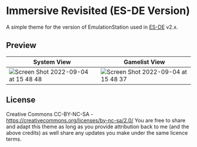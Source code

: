 # Immersive Revisited (ES-DE Version)
A simple theme for the version of EmulationStation used in [ES-DE](https://es-de.org/) v2.x.

## **Preview**

| System View | Gamelist View |
|----|----|
| ![Screen Shot 2022-09-04 at 15 48 48](https://user-images.githubusercontent.com/1454947/188331584-0670b9ae-b75b-480c-a9c5-bdf4ace53eba.png) | ![Screen Shot 2022-09-04 at 15 48 37](https://user-images.githubusercontent.com/1454947/188331587-a4dda6d0-206c-46c7-9529-199374cc72fb.png) |

## **License**
Creative Commons CC-BY-NC-SA - https://creativecommons.org/licenses/by-nc-sa/2.0/
You are free to share and adapt this theme as long as you provide attribution back to me (and the above credits) as well share any updates you make under the same licence terms.

